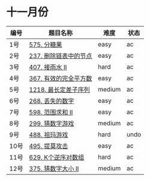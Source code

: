 # 十一月份

**编号**|**题目名称**|**难度**|**状态**
--------|------------|--------|--------
1号|[575. 分糖果](./第1题%20575.%20分糖果)|easy|ac
2号|[237. 删除链表中的节点](./第2题%20237.%20删除链表中的节点)|easy|ac
3号|[407. 接雨水 II](./第3题%20407.%20接雨水%20II)|hard|ac
4号|[367. 有效的完全平方数](./第4题%20367.%20有效的完全平方数)|easy|ac
5号|[1218. 最长定差子序列](./第5题%201218.%20最长定差子序列)|medium|ac
6号|[268. 丢失的数字](./第6题%20268.%20丢失的数字)|easy|ac
7号|[598. 范围求和 II](./第7题%20598.%20范围求和%20II)|easy|ac
8号|[299. 猜数字游戏](./第8题%20299.%20猜数字游戏)|medium|ac
9号|[488. 祖玛游戏](./第9题%20488.%20祖玛游戏)|hard|undo
10号|[495. 提莫攻击](./第10题%20495.%20提莫攻击)|easy|ac
11号|[629. K个逆序对数组](./第11题%20629.%20K个逆序对数组)|hard|ac
12号|[375. 猜数字大小 II](./第12题%20375.%20猜数字大小%20II)|medium|ac
